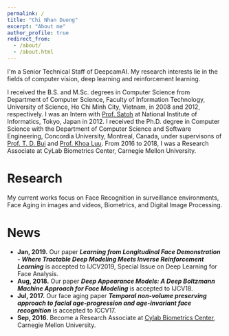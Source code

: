 ```yaml
---
permalink: /
title: "Chi Nhan Duong"
excerpt: "About me"
author_profile: true
redirect_from: 
  - /about/
  - /about.html
---
```


I'm a Senior Technical Staff of DeepcamAI. My research interests lie in the fields of computer vision, deep learning and reinforcement learning. 

I received the B.S. and M.Sc. degrees in Computer Science from Department of Computer Science, Faculty of Information Technology, University of Science, Ho Chi Minh City, Vietnam, in 2008 and 2012, respectively. I was an Intern with [Prof. Satoh](http://research.nii.ac.jp/~satoh/index.html) at National Institute of Informatics, Tokyo, Japan in 2012. I received the Ph.D. degree in Computer Science with the Department of Computer Science and Software Engineering, Concordia University, Montreal, Canada, under supervisons of [Prof. T. D. Bui](https://users.encs.concordia.ca/~bui/) and [Prof. Khoa Luu](http://csce.uark.edu/~khoaluu/). 
From 2016 to 2018, I was a Research Associate at CyLab Biometrics Center, Carnegie Mellon University. 

Research
======
My current works focus on Face Recognition in surveillance environments, Face Aging in images and videos, Biometrics, and Digital Image Processing.

News
======
   * **Jan, 2019.** Our paper ***Learning from Longitudinal Face Demonstration - Where Tractable Deep Modeling Meets Inverse Reinforcement Learning*** is accepted to IJCV2019, Special Issue on Deep Learning for Face Analysis.
   * **Aug, 2018.** Our paper ***Deep Appearance Models: A Deep Boltzmann Machine Approach for Face Modeling*** is accepted to IJCV18.
   * **Jul, 2017.** Our face aging paper ***Temporal non-volume preserving approach to facial age-progression and age-invariant face recognition*** is accepted to ICCV17.
   * **Sep, 2016.** Become a Research Associate at [Cylab Biometrics Center](http://www.cmu-biometrics.org), Carnegie Mellon University.

